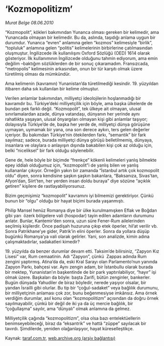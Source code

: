 # ‘Kozmopolitizm’ 

*Murat Belge 08.06.2010*

<div class="yazi">
<p>“Kozmopolit”, kökleri bakımından Yunanca olması gereken bir kelimedir, ama Yunancada olmayan bir kelimedir. Bu da, aslında, taşıdığı anlama uygun bir durumdur. Yunanca “evren” anlamına gelen “kozmos” kelimesiyle “birlik”, “topluluk” anlamına gelen “politis” kelimelerinin birbirlerine çatılmasından oluşmuştur. İngilizcede ilk kullanılışını Oxford Sözlüğü (OED) 1614 olarak gösteriyor. İlk kullanımının İngilizcede olduğunu tahmin ediyorum, ama emin değilim –baktığım sözlüklerden de bir sonuç çıkaramadım. Fransızcada, “metropolis” kelimesinin arkasından, onun bir tür karşıtı olmak üzere türetilmiş olması da mümkündür.</p>
<p>Ama kelimenin (kavramın) Yunanistan’da türetilmediği kesindir. 19. yüzyıldan itibaren daha sık kullanılan bir kelime olmuştur.</p>
<p>Verilen anlamlar bakımından, milliyetçi ideolojilerin hoşlanmadığı bir kavramdır bu. Türkiye’deki milliyetçilik için böyle, ama başka ülkelerde de bundan pek farklı değil. “Kozmopolit”, tek ülkeye ait olmayan, ulusal sınırlamalardan azade, dünya vatandaşı, dünyanın her yerinde aynı rahatlıkta yaşayan, ulusal önyargıları olmayan kişi gibi anlamlar taşıyor; dolayısıyla Türkiye’de de, başka her yerde de, milliyetçi dünya görüşüne uymayan, uymamak bir yana, ona son derece aykırı, ters gelen değerler içeriyor. Bu bakımdan Türkiye’nin ötekilerden farkı, “semantik” bir fark sayılmaz; sadece, burada milliyetçi dünya görüşü belletilmemiş, dünyaya, insanlara ve olaylara o anlayışın dışında bakabilen kişi çok az olduğu için, belki “niceliksel” bir fark olduğu söylenebilir.</p>
<p>Gene de, hele böyle bir biçimde “frenkçe” kökenli kelimeleri yanlış bilmekte epey iddialı olduğumuz için, “kozmopolit”i de yanlış bilen ve yanlış kullananlar çıkıyor. Örneğin yakın bir zamanda “İstanbul artık çok kozmopolit oldu” diyen, sonra kendisine şaşkın şaşkın bakanlara, “Baksanıza, Sivas’tan, Afyon’dan, Siirt’ten, her yerden insan doldu buraya” diye sözüne “açıklık getiren” kişilere de rastlayabiliyorsunuz.</p>
<p>Bizim geçmişimiz “kozmopolit” kavramını iyi bilmemizi gerektiriyor. Çünkü  bunun bir “olgu” olduğu bir hayat biçimi burada yaşanmıştı. </p>
<p>Philip Mansel henüz Romanya diye bir ülke kurulmamışken Eflak ve Boğdan gibi yarı  özerk bölgelere vali (hospodar) tayin edilen adamların durumunu anlatır. Bunlar, Kantemir’den sonra, uzun süre Fener-Rum ailelerinden seçilmiş kişilerdir. Önce padişah huzuruna çıkıp etek öperler, hil’at verilir vb. Sonra Patrikhane’ye gider, Patrik’in elini öperler. Sonra da yollara düşüp bugünkü Romanya’ya vali olarak gelirler. Yani, son analizde, kimin adına çalışmaktadırlar, sadakatleri kimedir?</p>
<p>19. yüzyılda da benzer durumlar devam etti. Taksim’de bilirsiniz, “Zapyon Kız Lisesi” var, Rum cemaatinin. Adı “Zapyon”, çünkü  Zappas adında Rum zengini yaptırmış. Atina’da da, eski Kral Sarayı olan Parlamento’nun yanında Zapyon Parkı, bahçesi var. Aynı zengin adam, bir İstanbullu olarak burada bir mektep, Yunanistan’ın başkentinde de bir park yaptırılabiliyor, “hayır” işi olmak üzere. Başkaları da böyle: başta Zarifi, bütün zenginler, bankerler. Bugün dünyada Yahudiler de biraz böyledir, nerede yaşıyor olsalar, bir yandan İsrailli gibi olurlar. Bu tip bir “çoğul-sadaket” veya bağlılık durumunu, bir milliyetçinin anlaması çok zor, bunu beğenmesiyse imkânsız. Ama örnek verdiğim durumlar, asıl konu olan “kozmopolitizm” açısından da doğru örnek sayılmayabilir, çünkü bir değil de iki ya da üç mercie bağlılık, bir “çoğullaşma” sayılır, ama “dünyalı” olmak anlamına da gelmez.</p>
<p>Milliyetçilik çağında “kozmopolitizm”, olsa olsa bazı entelektüellerin benimseyebileceği, biraz da “eksantrik” ve hattâ “züppe” sayılacak bir tavırdı. Şimdilerde, yeniden olağanlaşıyor, hayat küreselleştikçe.</p></div>

Kaynak: [taraf.com.tr](http://www.taraf.com.tr:80/murat-belge/makale-kozmopolitizm.htm), [web.archive.org (arşiv bağlantısı)](http://web.archive.org/web/20100611003838/http://www.taraf.com.tr:80/murat-belge/makale-kozmopolitizm.htm)
